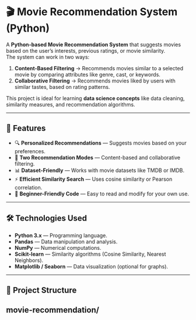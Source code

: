 # 🎬 Movie Recommendation System (Python)

A **Python-based Movie Recommendation System** that suggests movies based on the user’s interests, previous ratings, or movie similarity.  
The system can work in two ways:

1. **Content-Based Filtering** → Recommends movies similar to a selected movie by comparing attributes like genre, cast, or keywords.
2. **Collaborative Filtering** → Recommends movies liked by users with similar tastes, based on rating patterns.

This project is ideal for learning **data science concepts** like data cleaning, similarity measures, and recommendation algorithms.

---

## 📌 Features
- 🔍 **Personalized Recommendations** — Suggests movies based on your preferences.
- 🧠 **Two Recommendation Modes** — Content-based and collaborative filtering.
- 📊 **Dataset-Friendly** — Works with movie datasets like TMDB or IMDB.
- ⚡ **Efficient Similarity Search** — Uses cosine similarity or Pearson correlation.
- 🎯 **Beginner-Friendly Code** — Easy to read and modify for your own use.

---

## 🛠 Technologies Used
- **Python 3.x** — Programming language.
- **Pandas** — Data manipulation and analysis.
- **NumPy** — Numerical computations.
- **Scikit-learn** — Similarity algorithms (Cosine Similarity, Nearest Neighbors).
- **Matplotlib / Seaborn** — Data visualization (optional for graphs).

---

## 📂 Project Structure
## movie-recommendation/
<!-- │
├── data/ # Movie dataset(s) in CSV format
│ └── movies.csv
│
├── src/ # Source code files
│ ├── main.py # Main application file
│ ├── content_based.py # Content-based recommendation logic
│ ├── collaborative.py # Collaborative filtering logic
│
├── README.md # Project documentation
└── requirements.txt # Python dependencies -->
